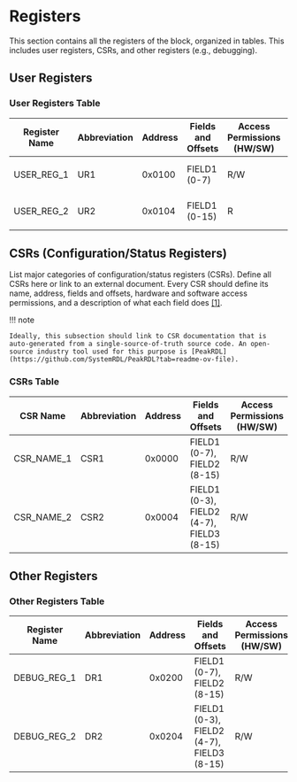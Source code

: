 # Registers

This section contains all the registers of the block, organized in tables. This includes user registers, CSRs, and other registers (e.g., debugging).

## User Registers

### User Registers Table

| Register Name | Abbreviation | Address | Fields and Offsets     | Access Permissions (HW/SW) | Description                        |
|---------------|--------------|---------|------------------------|----------------------------|------------------------------------|
| USER_REG_1    | UR1          | 0x0100  | FIELD1 (0-7)           | R/W                        | Description of User Register 1     |
| USER_REG_2    | UR2          | 0x0104  | FIELD1 (0-15)          | R                          | Description of User Register 2     |

## CSRs (Configuration/Status Registers)

List major categories of configuration/status registers (CSRs). Define all CSRs here or link to an external document. Every CSR should define its name, address, fields and offsets, hardware and software access permissions, and a description of what each field does [[1]](references.md#ref1).

!!! note

    Ideally, this subsection should link to CSR documentation that is auto-generated from a single-source-of-truth source code. An open-source industry tool used for this purpose is [PeakRDL](https://github.com/SystemRDL/PeakRDL?tab=readme-ov-file).

### CSRs Table

| CSR Name   | Abbreviation | Address | Fields and Offsets                        | Access Permissions (HW/SW) | Description            |
|------------|--------------|---------|-------------------------------------------|----------------------------|------------------------|
| CSR_NAME_1 | CSR1         | 0x0000  | FIELD1 (0-7), FIELD2 (8-15)               | R/W                        | Description of CSR 1   |
| CSR_NAME_2 | CSR2         | 0x0004  | FIELD1 (0-3), FIELD2 (4-7), FIELD3 (8-15) | R/W                        | Description of CSR 2   |

## Other Registers

### Other Registers Table

| Register Name   | Abbreviation | Address | Fields and Offsets                        | Access Permissions (HW/SW) | Description                     |
|-----------------|--------------|---------|-------------------------------------------|----------------------------|---------------------------------|
| DEBUG_REG_1     | DR1          | 0x0200  | FIELD1 (0-7), FIELD2 (8-15)               | R/W                        | Description of Debug Register 1 |
| DEBUG_REG_2     | DR2          | 0x0204  | FIELD1 (0-3), FIELD2 (4-7), FIELD3 (8-15) | R/W                        | Description of Debug Register 2 |
